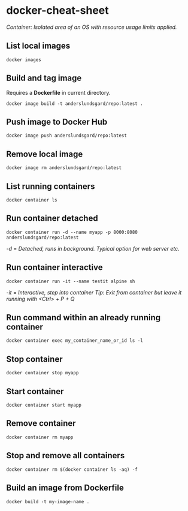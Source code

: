 # docker-cheat-sheet

*Container: Isolated area of an OS with resource usage limits applied.*

## List local images
```
docker images
```

## Build and tag image
Requires a **Dockerfile** in current directory.
```
docker image build -t anderslundsgard/repo:latest . 
```

## Push image to Docker Hub
```
docker image push anderslundsgard/repo:latest
```

## Remove local image
```
docker image rm anderslundsgard/repo:latest
```

## List running containers
```
docker container ls
```

## Run container detached
```
docker container run -d --name myapp -p 8000:8080 anderslundsgard/repo:latest
```
*-d* = *Detached, runs in background. Typical option for web server etc.*

## Run container interactive
```
docker container run -it --name testit alpine sh
```
*-it* = *Interactive, step into container*
*Tip: Exit from container but leave it running with \<Ctrl\> + P + Q*

## Run command within an already running container
```
docker container exec my_container_name_or_id ls -l 
```

## Stop container
```
docker container stop myapp
```

## Start container
```
docker container start myapp
```

## Remove container
```
docker container rm myapp
```

## Stop and remove all containers
```
docker container rm $(docker container ls -aq) -f
```

## Build an image from Dockerfile
```
docker build -t my-image-name .
```
